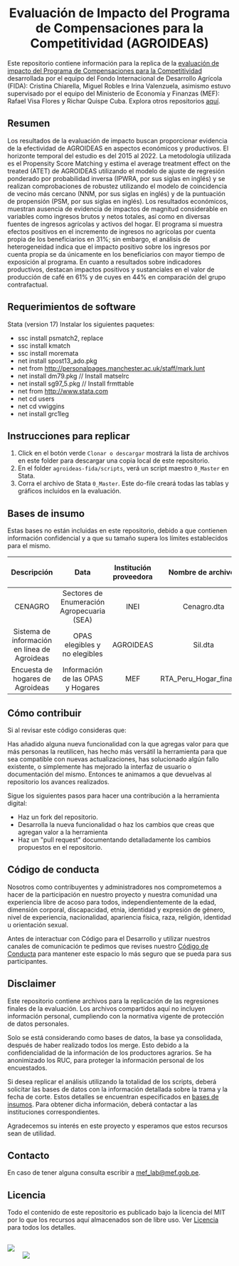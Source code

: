 <h1 align="center">  Evaluación de Impacto del Programa de Compensaciones para la Competitividad (AGROIDEAS)</h1>

Este repositorio contiene información para la replica de la [evaluación de impacto del Programa de Compensaciones para la Competitividad]([https://www.mef.gob.pe/contenidos/presu_publ/ppr/eval_indep/Informe_Final_Evaluacion_Impacto_Programa_AGROIDEAS.pdf]) desarrollada por el equipo del Fondo Internacional de Desarrollo Agrícola (FIDA): Cristina Chiarella, Miguel Robles e Irina Valenzuela, asimismo estuvo supervisado por el equipo del Ministerio de Economía y Finanzas (MEF): Rafael Visa Flores y Richar Quispe Cuba. Explora otros repositorios [aquí](https://github.com/mef-lab).


## Resumen
Los resultados de la evaluación de impacto buscan proporcionar evidencia de la efectividad de AGROIDEAS en aspectos económicos y productivos. El horizonte temporal del estudio es del 2015 al 2022. La metodología utilizada es el Propensity Score Matching y estima el average treatment effect on the treated (ATET) de AGROIDEAS utilizando el modelo de ajuste de regresión ponderado por probabilidad inversa (IPWRA, por sus siglas en inglés) y se realizan comprobaciones de robustez utilizando el modelo de coincidencia de vecino más cercano (NNM, por sus siglas en inglés) y de la puntuación de propensión (PSM, por sus siglas en inglés). Los resultados económicos, muestran ausencia de evidencia de impactos de magnitud considerable en variables como ingresos brutos y netos totales, así como en diversas fuentes de ingresos agrícolas y activos del hogar. El programa sí muestra efectos positivos en el incremento de ingresos no agrícolas por cuenta propia de los beneficiarios en 31%; sin embargo, el análisis de heterogeneidad indica que el impacto positivo sobre los ingresos por cuenta propia se da únicamente en los beneficiarios con mayor tiempo de exposición al programa. En cuanto a resultados sobre indicadores productivos, destacan impactos positivos y sustanciales en el valor de producción de café en 61% y de cuyes en 44% en comparación del grupo contrafactual.

## Requerimientos de software
Stata (version 17)
Instalar los siguientes paquetes:
- ssc install psmatch2, replace
- ssc install kmatch
- ssc install moremata
- net install spost13_ado.pkg 
- net from http://personalpages.manchester.ac.uk/staff/mark.lunt 
- net install dm79.pkg // Install matselrc
- net install sg97_5.pkg // Install frmttable
- net from http://www.stata.com
- net cd users
- net cd vwiggins
- net install grc1leg

## Instrucciones para replicar

1. Click en el botón verde `Clonar o descargar` mostrará la lista de archivos en este folder para descargar una copia local de este repositorio.
1. En el folder `agroideas-fida/scripts`, verá un script maestro `0_Master` en Stata.
1. Corra el archivo de Stata `0_Master`. Este do-file creará todas las tablas y gráficos incluidos en la evaluación.

## Bases de insumo

Estas bases no están incluidas en este repositorio, debido a que contienen información confidencial y a que su tamaño supera los límites establecidos para el mismo.

|Descripción|Data|Institución proveedora|Nombre de archivos|Fecha de corte|
|:---:|:---:|:---:|:---:|:---:|
|CENAGRO|Sectores de Enumeración Agropecuaria (SEA)|INEI|Cenagro.dta|2012|
|Sistema de información en línea de Agroideas|OPAS elegibles y no elegibles |AGROIDEAS|Sil.dta|2015-2022|
|Encuesta de hogares de Agroideas|Información de las OPAS y Hogares|MEF|RTA_Peru_Hogar_final.dta|2023|


## Cómo contribuir
Si al revisar este código consideras que:

Has añadido alguna nueva funcionalidad con la que agregas valor para que más personas la reutilicen, has hecho más versátil la herramienta para que sea compatible con nuevas actualizaciones, has solucionado algún fallo existente, o simplemente has mejorado la interfaz de usuario o documentación del mismo.
Entonces te animamos a que devuelvas al repositorio los avances realizados.

Sigue los siguientes pasos para hacer una contribución a la herramienta digital:

- Haz un fork del repositorio. 
- Desarrolla la nueva funcionalidad o haz los cambios que creas que agregan valor a la herramienta
- Haz un "pull request" documentando detalladamente los cambios propuestos en el repositorio.

## Código de conducta 
Nosotros como contribuyentes y administradores nos comprometemos a hacer de la participación en nuestro proyecto y nuestra comunidad una experiencia libre de acoso para todos, independientemente de la edad, dimensión corporal, discapacidad, etnia, identidad y expresión de género, nivel de experiencia, nacionalidad, apariencia física, raza, religión, identidad u orientación sexual.

Antes de interactuar con Código para el Desarrollo y utilizar nuestros canales de comunicación te pedimos que revises nuestro [Código de Conducta](https://github.com/mef-lab/agroideas-fida/blob/main/CODE-OF-CONDUCT.md) para mantener este espacio lo más seguro que se pueda para sus participantes. 

## Disclaimer
Este repositorio contiene archivos para la replicación de las regresiones finales de la evaluación. Los archivos compartidos aquí no incluyen información personal, cumpliendo con la normativa vigente de protección de datos personales.

Solo se está considerando como bases de datos, la base ya consolidada, después de haber realizado todos los merge. Esto debido a la confidencialidad de la información de los productores agrarios. Se ha anonimizado los RUC, para proteger la información personal de los encuestados.

Si desea replicar el análisis utilizando la totalidad de los scripts, deberá solicitar las bases de datos con la información detallada sobre la trama y la fecha de corte. Estos detalles se encuentran especificados en [bases de insumos](https://github.com/mef-lab/agroideas-fida?tab=readme-ov-file#bases-de-insumo). Para obtener dicha información, deberá contactar a las instituciones correspondientes.

Agradecemos su interés en este proyecto y esperamos que estos recursos sean de utilidad.

## Contacto
En caso de tener alguna consulta escribir a mef_lab@mef.gob.pe.

## Licencia
Todo el contenido de este repositorio es publicado bajo la licencia del MIT por lo que los recursos aquí almacenados son de libre uso. Ver [Licencia](https://github.com/mef-lab/agroideas-fida/blob/main/LICENSE) para todos los detalles.

## 
<div class = "row">
  <div class = "column" style = "width:10%">
    <img src="https://github.com/mef-lab/agroideas-fida/blob/main/img/logo_mef.png" align = "left">

    
  </div>
  <div class = "column" style = "width:10%">
    <img src="https://github.com/mef-lab/agroideas-fida/blob/main/img/logo_mef_lab.png" align = "right">
  </div>
</div>
